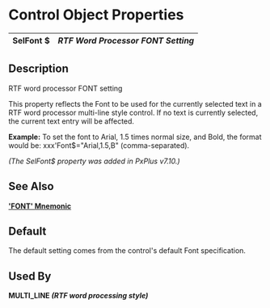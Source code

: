 # Control Object Properties

**SelFont $** |  **_RTF Word Processor FONT Setting_**  
---|---  
  
## Description

RTF word processor FONT setting

This property reflects the Font to be used for the currently selected text in a RTF word processor multi-line style control. If no text is currently selected, the current text entry will be affected.

**Example:** To set the font to Arial, 1.5 times normal size, and Bold, the format would be: xxx'Font$="Arial,1.5,B" (comma-separated).

_(The SelFont$ property was added in PxPlus v7.10.)_

## See Also

[**'FONT' Mnemonic**](../mnemonics/font.md)

## Default

The default setting comes from the control's default Font specification.

## Used By 

**MULTI_LINE _(RTF word processing style)_**
